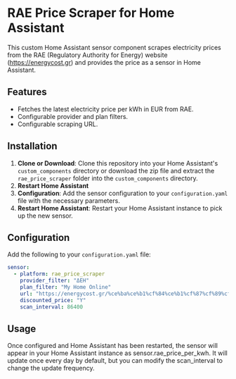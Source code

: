 # RAE Price Scraper for Home Assistant

This custom Home Assistant sensor component scrapes electricity prices from the RAE (Regulatory Authority for Energy) website (https://energycost.gr) and provides the price as a sensor in Home Assistant.

## Features

- Fetches the latest electricity price per kWh in EUR from RAE.
- Configurable provider and plan filters.
- Configurable scraping URL.

## Installation

1. **Clone or Download**: Clone this repository into your Home Assistant's `custom_components` directory or download the zip file and extract the `rae_price_scraper` folder into the `custom_components` directory.
2. **Restart Home Assistant**
3. **Configuration**: Add the sensor configuration to your `configuration.yaml` file with the necessary parameters.
4. **Restart Home Assistant**: Restart your Home Assistant instance to pick up the new sensor.

## Configuration

Add the following to your `configuration.yaml` file:

```yaml
sensor:
  - platform: rae_price_scraper
    provider_filter: "ΔΕΗ"
    plan_filter: "My Home Online"
    url: "https://energycost.gr/%ce%ba%ce%b1%cf%84%ce%b1%cf%87%cf%89%cf%81%ce%b7%ce%bc%ce%ad%ce%bd%ce%b1-%cf%84%ce%b9%ce%bc%ce%bf%ce%bb%cf%8c%ce%b3%ce%b9%ce%b1-%cf%80%cf%81%ce%bf%ce%bc%ce%ae%ce%b8%ce%b5%ce%b9%ce%b1%cf%82-%ce%b7-3/"
    discounted_price: "Y"
    scan_interval: 86400
```

## Usage

Once configured and Home Assistant has been restarted, the sensor will appear in your Home Assistant instance as sensor.rae_price_per_kwh. It will update once every day by default, but you can modify the scan_interval to change the update frequency.
